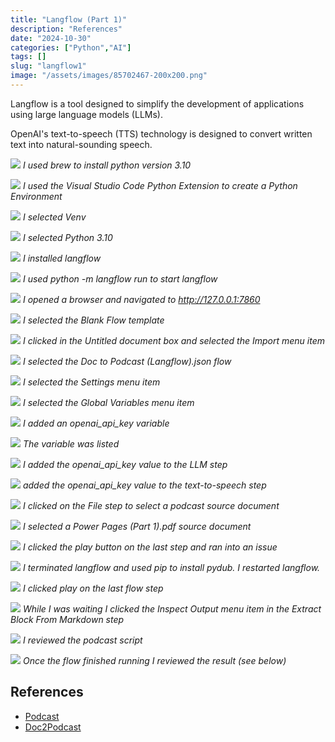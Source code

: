 ```yaml
---
title: "Langflow (Part 1)"
description: "References"
date: "2024-10-30"
categories: ["Python","AI"]
tags: []
slug: "langflow1"
image: "/assets/images/85702467-200x200.png"
---
```




Langflow is a tool designed to simplify the development of applications using large language models (LLMs).

OpenAI's text-to-speech (TTS) technology is designed to convert written text into natural-sounding speech.

![](/assets/images/langflow1/screenshot-2024-10-30-at-5.00.32pm-1836x1475.png)
*I used brew to install python version 3.10*

![](/assets/images/langflow1/screenshot-2024-10-30-at-5.02.16pm-1836x399.png)
*I used the Visual Studio Code Python Extension to create a Python Environment*

![](/assets/images/langflow1/screenshot-2024-10-30-at-5.02.27pm-1836x446.png)
*I selected Venv*

![](/assets/images/langflow1/screenshot-2024-10-30-at-5.05.23pm-1836x475.png)
*I selected Python 3.10*

![](/assets/images/langflow1/screenshot-2024-10-30-at-5.06.26pm-1836x657.png)
*I installed langflow*

![](/assets/images/langflow1/screenshot-2024-10-30-at-5.10.24pm-1836x567.png)
*I used python -m langflow run to start langflow*

![](/assets/images/langflow1/screenshot-2024-10-30-at-5.10.44pm-1836x1053.png)
*I opened a browser and navigated to http://127.0.0.1:7860*

![](/assets/images/langflow1/screenshot-2024-10-30-at-5.10.55pm-1836x1062.png)
*I selected the Blank Flow template*

![](/assets/images/langflow1/screenshot-2024-10-30-at-5.11.17pm-1836x1062.png)
*I clicked in the Untitled document box and selected the Import menu item*

![](/assets/images/langflow1/screenshot-2024-10-30-at-5.11.36pm-1836x1059.png)
*I selected the Doc to Podcast (Langflow).json flow*

![](/assets/images/langflow1/screenshot-2024-10-30-at-5.16.40pm-1836x425.png)
*I selected the Settings menu item*

![](/assets/images/langflow1/screenshot-2024-10-30-at-5.16.51pm-1836x664.png)
*I selected the Global Variables menu item*

![](/assets/images/langflow1/screenshot-2024-10-30-at-5.18.50pm-1836x1011.png)
*I added an openai_api_key variable*

![](/assets/images/langflow1/screenshot-2024-10-30-at-5.19.02pm-1836x1020.png)
*The variable was listed*

![](/assets/images/langflow1/screenshot-2024-10-30-at-5.19.31pm-1836x1019.png)
*I added the openai_api_key value to the LLM step*

![](/assets/images/langflow1/screenshot-2024-10-30-at-5.20.05pm-1836x1019.png)
*added the openai_api_key value to the text-to-speech step*

![](/assets/images/langflow1/screenshot-2024-10-30-at-5.23.58pm-1836x1017.png)
*I clicked on the File step to select a podcast source document*

![](/assets/images/langflow1/screenshot-2024-10-30-at-5.25.40pm-1836x1024.png)
*I selected a Power Pages (Part 1).pdf source document*

![](/assets/images/langflow1/screenshot-2024-10-30-at-5.26.47pm-1836x1032.png)
*I clicked the play button on the last step and ran into an issue*

![](/assets/images/langflow1/screenshot-2024-10-30-at-5.28.17pm-1836x574.png)
*I terminated langflow and used pip to install pydub. I restarted langflow.*

![](/assets/images/langflow1/screenshot-2024-10-30-at-5.28.49pm-1836x1013.png)
*I clicked play on the last flow step*

![](/assets/images/langflow1/screenshot-2024-10-30-at-6.15.08pm-1164x784.png)
*While I was waiting I clicked the Inspect Output menu item in the Extract Block From Markdown step*

![](/assets/images/langflow1/screenshot-2024-10-30-at-5.31.05pm-1836x1015.png)
*I reviewed the podcast script*

![](/assets/images/langflow1/screenshot-2024-10-30-at-5.53.41pm-1836x1212.png)
*Once the flow finished running I reviewed the result (see below)*


## References

- [Podcast](https://haddley.github.io/podcast/audio_customer_portal.mp3)
- [Doc2Podcast](https://github.com/misbahsy/Doc2Podcast)